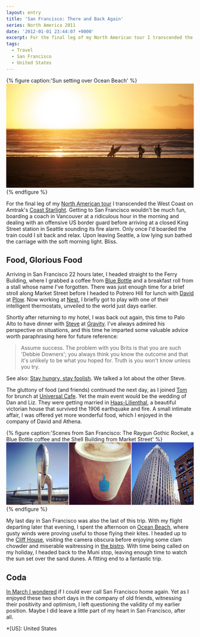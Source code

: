 ```yaml
---
layout: entry
title: 'San Francisco: There and Back Again'
series: North America 2011
date: '2012-01-01 23:44:07 +0000'
excerpt: For the final leg of my North American tour I transcended the West Coast on Amtrak's Coast Starlight. Getting to San Francisco wouldn't be much fun, boarding a coach in Vancouver at a ridiculous hour in the morning and dealing with an offensive US border guard before arriving at a closed King Street station in Seattle sounding its fire alarm.
tags:
  - Travel
  - San Francisco
  - United States
---
```

{% figure caption:'Sun setting over Ocean Beach' %}
![](/assets/images/2012/01/san_francisco.jpg)
{% endfigure %}

For the final leg of my [North American tour][1] I transcended the West Coast on Amtrak's [Coast Starlight][2]. Getting to San Francisco wouldn't be much fun, boarding a coach in Vancouver at a ridiculous hour in the morning and dealing with an offensive US border guard before arriving at a closed King Street station in Seattle sounding its fire alarm. Only once I'd boarded the train could I sit back and relax. Upon leaving Seattle, a low lying sun bathed the carriage with the soft morning light. Bliss.

## Food, Glorious Food
Arriving in San Francisco 22 hours later, I headed straight to the Ferry Building, where I grabbed a coffee from [Blue Bottle][4] and a breakfast roll from a stall whose name I've forgotten. There was just enough time for a brief stroll along Market Street before I headed to Potrero Hill for lunch with [David][5] at [Plow][6]. Now working at [Nest][7], I briefly got to play with one of their intelligent thermostats, unveiled to the world just days earlier.

Shortly after returning to my hotel, I was back out again, this time to Palo Alto to have dinner with [Steve][8] at [Gravity][9]. I've always admired his perspective on situations, and this time he imparted some valuable advice worth paraphrasing here for future reference:

> Assume success. The problem with you Brits is that you are such 'Debbie Downers'; you always think you know the outcome and that it's unlikely to be what you hoped for. Truth is you won't know unless you try.

See also: [Stay hungry, stay foolish][10]. We talked a lot about the other Steve.

The gluttony of food (and friends) continued the next day, as I joined [Tom][11] for brunch at [Universal Cafe][12]. Yet the main event would be the wedding of Dan and Liz. They were getting married in [Haas-Lilienthal][13], a beautiful victorian house that survived the 1906 earthquake and fire. A small intimate affair, I was offered yet more wonderful food, which I enjoyed in the company of David and Athena.

{% figure caption:'Scenes from San Francisco: The Raygun Gothic Rocket, a Blue Bottle coffee and the Shell Building from Market Street' %}
![](/assets/images/2012/01/san_francisco_scenes.jpg)
{% endfigure %}

My last day in San Francisco was also the last of this trip. With my flight departing later that evening, I spent the afternoon on [Ocean Beach][14], where gusty winds were proving useful to those flying their kites. I headed up to the [Cliff House][15], visiting the camera obscura before enjoying some clam chowder and miserable waitressing in [the bistro][16]. With time being called on my holiday, I headed back to the Muni stop, leaving enough time to watch the sun set over the sand dunes. A fitting end to a fantastic trip.

## Coda
[In March I wondered][17] if I could ever call San Francisco home again. Yet as I enjoyed these two short days in the company of old friends, witnessing their positivity and optimism, I left questioning the validity of my earlier position. Maybe I did leave a little part of my heart in San Francisco, after all.

[1]: /2011/12/north_america/
[2]: http://en.wikipedia.org/wiki/Coast_Starlight
[4]: http://bluebottlecoffee.net/locations/ferry-building/
[5]: http://davidlwarner.com/
[6]: http://eatatplow.com/
[7]: http://nest.com/
[8]: http://foundationcapital.com/people/partners/steve_vassallo.php
[9]: http://gravitywinebar.com/
[10]: /2011/10/stay_hungry_stay_foolish/
[11]: http://twitter.com/tomdzk
[12]: http://universalcafe.net/
[13]: http://sfheritage.org/haas-lilienthal-house/
[14]: http://en.wikipedia.org/wiki/Ocean_Beach,_San_Francisco,_California
[15]: http://en.wikipedia.org/wiki/Cliff_House,_San_Francisco
[16]: http://cliffhouse.com/bistro/
[17]: /2011/03/san_francisco/

*[US]: United States

